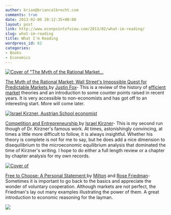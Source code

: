 ```yaml
---
author: brian@briancalbrecht.com
comments: true
date: 2013-02-06 20:12:35+00:00
layout: post
link: http://www.econpointofview.com/2013/02/what-im-reading/
slug: what-im-reading
title: What I'm Reading
wordpress_id: 62
categories:
- Books
- Economics
---
```






[![Cover of "The Myth of the Rational Market...](http://ecx.images-amazon.com/images/I/51B8R5z84mL._SL300_.jpg)](http://www.amazon.com/Myth-Rational-Market-History-Delusion/dp/0060598999%3FSubscriptionId%3D0G81C5DAZ03ZR9WH9X82%26tag%3Dzem-20%26linkCode%3Dxm2%26camp%3D2025%26creative%3D165953%26creativeASIN%3D0060598999)



[The Myth of the Rational Market: Wall Street's Impossible Quest for Predictable Markets ](http://www.goodreads.com/book/show/4749235-the-myth-of-the-rational-market)by [Justin Fox](http://en.wikipedia.org/wiki/Justin_Fox)- This is a review of the history of [efficient market](http://en.wikipedia.org/wiki/Efficient-market_hypothesis) theories and an introduction to some counter points raised in recent years. It is very accessible to non-economists and has got off to an interesting start. More will come later.





[![Israel Kirzner, Austrian School economist](http://upload.wikimedia.org/wikipedia/commons/d/d4/Israel_Kirzner.jpg)](http://commons.wikipedia.org/wiki/File:Israel_Kirzner.jpg)

[Competition and Entrepreneurship ](http://www.goodreads.com/book/show/1084282.Competition_and_Entrepreneurship)by [Israel Kirzner](http://en.wikipedia.org/wiki/Israel_Kirzner)- This is my second run though of Dr. Kirzner's famous work. At times, astonishingly convincing, at times a little more difficult to follow, it is always insightful. Whether his theory is complete is not for me to say, but he does add a nice dimension to disequilibrium to the microeconomic equilibrium analysis that dominated the time of Kirzner's writing. I hope to do either a full length review or a chapter by chapter analysis for my own records.








[![Cover of ](http://ecx.images-amazon.com/images/I/41R0qc-riHL._SL300_.jpg)](http://www.amazon.com/Free-Choose-Statement-Milton-Friedman/dp/0156334607%3FSubscriptionId%3D0G81C5DAZ03ZR9WH9X82%26tag%3Dzem-20%26linkCode%3Dxm2%26camp%3D2025%26creative%3D165953%26creativeASIN%3D0156334607)

[Free to Choose: A Personal Statement ](http://www.goodreads.com/book/show/97820.Free_to_Choose)by [Milton](http://en.wikipedia.org/wiki/Milton_Friedman) and [Rose Friedman](http://en.wikipedia.org/wiki/Rose_Friedman)- Sometimes it is important to go back to the basics and appreciate the wonder of voluntary cooperation. Although markets are not perfect, the Friedman's lay out many examples illustrating the power of them. A great introduction to economic reasoning for the layman.







![](http://img.zemanta.com/pixy.gif?x-id=688bc192-3a32-41a5-9e6d-7a636942bfac)
